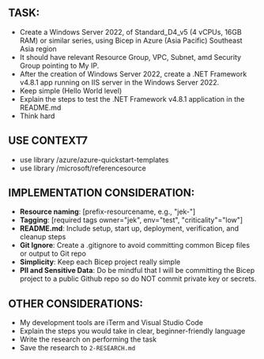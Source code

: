 ## TASK:
- Create a Windows Server 2022, of Standard_D4_v5 (4 vCPUs, 16GB RAM) or similar series, using Bicep in Azure (Asia Pacific) Southeast Asia region
- It should have relevant Resource Group, VPC, Subnet, amd Security Group pointing to My IP.
- After the creation of Windows Server 2022, create a .NET Framework v4.8.1 app running on IIS server in the Windows Server 2022.
- Keep simple (Hello World level)
- Explain the steps to test the .NET Framework v4.8.1 application in the README.md
- Think hard

## USE CONTEXT7
- use library /azure/azure-quickstart-templates
- use library /microsoft/referencesource

## IMPLEMENTATION CONSIDERATION: 
- **Resource naming**: [prefix-resourcename, e.g., "jek-"]
- **Tagging**: [required tags owner="jek", env="test", "criticality"="low"]
- **README.md**: Include setup, start up, deployment, verification, and cleanup steps
- **Git Ignore**: Create a .gitignore to avoid committing common Bicep files or output to Git repo
- **Simplicity**: Keep each Bicep project really simple
- **PII and Sensitive Data**: Do be mindful that I will be committing the Bicep project to a public Github repo so do NOT commit private key or secrets.

## OTHER CONSIDERATIONS:
- My development tools are iTerm and Visual Studio Code
- Explain the steps you would take in clear, beginner-friendly language
- Write the research on performing the task
- Save the research to `2-RESEARCH.md`